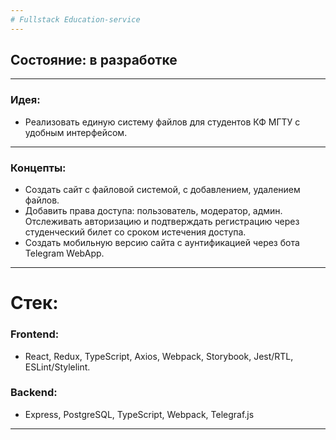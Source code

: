 ```yaml
---
# Fullstack Education-service
---
```

## Состояние: в разработке
---
### Идея: 
- Реализовать единую систему файлов для студентов КФ МГТУ с удобным интерфейсом.
---
### Концепты: 
- Создать сайт с файловой системой, с добавлением, удалением файлов. 
- Добавить права доступа: пользователь, модератор, админ. Отслеживать авторизацию и подтверждать регистрацию через студенческий билет со сроком истечения доступа.
- Создать мобильную версию сайта с аунтификацией через бота Telegram WebApp.
---
# Стек:
### Frontend:
- React, Redux, TypeScript, Axios, Webpack, Storybook, Jest/RTL, ESLint/Stylelint.
### Backend:
- Express, PostgreSQL, TypeScript, Webpack, Telegraf.js
---
